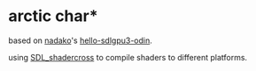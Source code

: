 # arctic char*

based on [nadako](https://github.com/nadako)'s [hello-sdlgpu3-odin](https://github.com/nadako/hello-sdlgpu3-odin).

using [SDL_shadercross](https://github.com/libsdl-org/SDL_shadercross) to compile shaders to different platforms.
